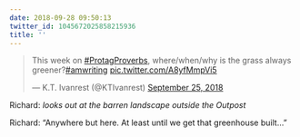 ```yaml
---
date: 2018-09-28 09:50:13
twitter_id: 1045672025858215936
title: ''
---
```


<blockquote class="twitter-tweet"><p lang="en" dir="ltr">This week on <a href="https://twitter.com/hashtag/ProtagProverbs?src=hash&amp;ref_src=twsrc%5Etfw">#ProtagProverbs</a>, where/when/why is the grass always greener?<a href="https://twitter.com/hashtag/amwriting?src=hash&amp;ref_src=twsrc%5Etfw">#amwriting</a> <a href="https://t.co/A8yfMmpVi5">pic.twitter.com/A8yfMmpVi5</a></p>&mdash; K.T. Ivanrest (@KTIvanrest) <a href="https://twitter.com/KTIvanrest/status/1044579777556951041?ref_src=twsrc%5Etfw">September 25, 2018</a></blockquote>
<script async src="https://platform.twitter.com/widgets.js" charset="utf-8"></script>

Richard: *looks out at the barren landscape outside the Outpost*

Richard: “Anywhere but here. At least until we get that greenhouse built…”
